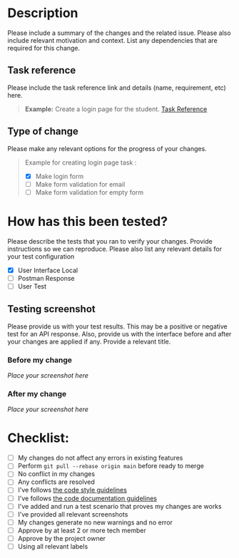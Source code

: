 # Description

Please include a summary of the changes and the related issue. Please also include relevant motivation and context. List any dependencies that are required for this change.

## Task reference

Please include the task reference link and details (name, requirement, etc) here.

> **Example:** Create a login page for the student. [Task Reference](https://put_task_reference_link_here)

## Type of change

Please make any relevant options for the progress of your changes.

> Example for creating login page task :
> - [x] Make login form
> - [ ] Make form validation for email
> - [ ] Make form validation for empty form

# How has this been tested?

Please describe the tests that you ran to verify your changes. Provide instructions so we can reproduce. Please also list any relevant details for your test configuration

- [x] User Interface Local
- [ ] Postman Response
- [ ] User Test

## Testing screenshot

Please provide us with your test results. This may be a positive or negative test for an API response. Also, provide us with the interface before and after your changes are applied if any. Provide a relevant title.

### Before my change

*Place your screenshot here*

### After my change

*Place your screenshot here*

# Checklist:

- [ ] My changes do not affect any errors in existing features
- [ ] Perform `git pull --rebase origin main` before ready to merge
- [ ] No conflict in my changes
- [ ] Any conflicts are resolved
- [ ] I've follows [the code style guidelines](https://)
- [ ] I've follows [the code documentation guidelines](https://)
- [ ] I've added and run a test scenario that proves my changes are works
- [ ] I've provided  all relevant screenshots
- [ ] My changes generate no new warnings and no error
- [ ] Approve by at least  2 or more tech member
- [ ]  Approve by the project owner
- [ ] Using all relevant labels
